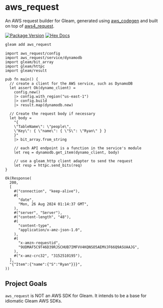 # aws_request

An AWS request builder for Gleam, generated using [aws_codegen](https://github.com/ryanmiville/aws_codegen) and built on top of [aws4_request](https://github.com/lpil/aws4_request).

[![Package Version](https://img.shields.io/hexpm/v/aws_request)](https://hex.pm/packages/aws_request)
[![Hex Docs](https://img.shields.io/badge/hex-docs-ffaff3)](https://hexdocs.pm/aws_request/)

```sh
gleam add aws_request
```
```gleam
import aws_request/config
import aws_request/service/dynamodb
import gleam/bit_array
import gleam/httpc
import gleam/result

pub fn main() {
  // create a client for the AWS service, such as DynamoDB
  let assert Ok(dynamo_client) =
    config.new()
    |> config.with_region("us-east-1")
    |> config.build
    |> result.map(dynamodb.new)

  // Create the request body if necessary
  let body =
    "{
    \"TableName\": \"people\",
    \"Key\": { \"name\": { \"S\": \"Ryan\" } }
    }"
    |> bit_array.from_string

    // each API endpoint is a function in the service's module
    let req = dynamodb.get_item(dynamo_client, body)

    // use a gleam_http client adapter to send the request
    let resp = httpc.send_bits(req)
}
```

```gleam
Ok(Response(
  200,
  [
    #("connection", "keep-alive"),
    #(
      "date",
      "Mon, 26 Aug 2024 01:14:37 GMT",
    ),
    #("server", "Server"),
    #("content-length", "48"),
    #(
      "content-type",
      "application/x-amz-json-1.0",
    ),
    #(
      "x-amzn-requestid",
      "9UDMAF5C9T46D39RJSCHUB7IMFVV4KQNSO5AEMVJF66Q9ASUAAJG",
    ),
    #("x-amz-crc32", "3152510195"),
  ],
  "{"Item":{"name":{"S":"Ryan"}}}",
))
```

## Project Goals
`aws_request` is NOT an AWS SDK for Gleam. It intends to be a base for idiomatic Gleam AWS SDKs.
